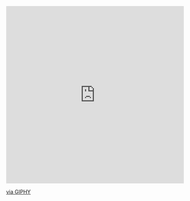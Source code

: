 <iframe src="https://giphy.com/embed/tkEaYA3Kd5WtyXtLqu" width="480" height="480" frameBorder="0" class="giphy-embed" allowFullScreen></iframe><p><a href="https://giphy.com/gifs/IntoAction-day-diegodrawsart-women-and-girls-in-science-tkEaYA3Kd5WtyXtLqu">via GIPHY</a></p>
